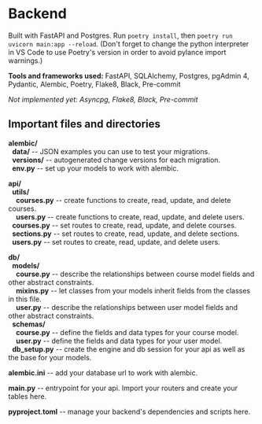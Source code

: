 # Backend

Built with FastAPI and Postgres. Run `poetry install`, then `poetry run uvicorn main:app --reload`. (Don't forget to change the python interpreter in VS Code to use Poetry's version in order to avoid pylance import warnings.)

**Tools and frameworks used:** FastAPI, SQLAlchemy, Postgres, pgAdmin 4, Pydantic, Alembic, Poetry, Flake8, Black, Pre-commit

*Not implemented yet: Asyncpg, Flake8, Black, Pre-commit*

## Important files and directories

**alembic/**\
&nbsp; **data/** -- JSON examples you can use to test your migrations.\
&nbsp; **versions/** -- autogenerated change versions for each migration.\
&nbsp; **env.py** -- set up your models to work with alembic.

**api/**\
&nbsp; **utils/**\
&nbsp; &nbsp; **courses.py** -- create functions to create, read, update, and delete courses.\
&nbsp; &nbsp; **users.py** -- create functions to create, read, update, and delete users.\
&nbsp; **courses.py** -- set routes to create, read, update, and delete courses.\
&nbsp; **sections.py** -- set routes to create, read, update, and delete sections.\
&nbsp; **users.py** -- set routes to create, read, update, and delete users.

**db/**\
&nbsp; **models/**\
&nbsp; &nbsp; **course.py** -- describe the relationships between course model fields and other abstract constraints.\
&nbsp; &nbsp; **mixins.py** -- let classes from your models inherit fields from the classes in this file.\
&nbsp; &nbsp; **user.py** -- describe the relationships between user model fields and other abstract constraints.\
&nbsp; **schemas/**\
&nbsp; &nbsp; **course.py** -- define the fields and data types for your course model.\
&nbsp; &nbsp; **user.py** -- define the fields and data types for your user model.\
&nbsp; **db_setup.py** -- create the engine and db session for your api as well as the base for your models.

**alembic.ini** -- add your database url to work with alembic.

**main.py** -- entrypoint for your api. Import your routers and create your tables here.

**pyproject.toml** -- manage your backend's dependencies and scripts here.
